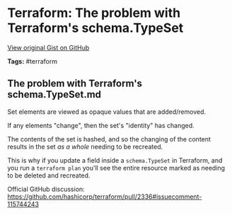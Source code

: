 # Terraform: The problem with Terraform's schema.TypeSet 

[View original Gist on GitHub](https://gist.github.com/Integralist/3443beeb64e19a62b879739e854ef885)

**Tags:** #terraform

## The problem with Terraform's schema.TypeSet.md

Set elements are viewed as opaque values that are added/removed. 

If any elements "change", then the set's "identity" has changed. 

The contents of the set is hashed, and so the changing of the content results in the set _as a whole_ needing to be recreated.

This is why if you update a field inside a `schema.TypeSet` in Terraform, and you run a `terraform plan` you'll see the entire resource marked as needing to be deleted and recreated.

Official GitHub discussion: https://github.com/hashicorp/terraform/pull/2336#issuecomment-115744243

